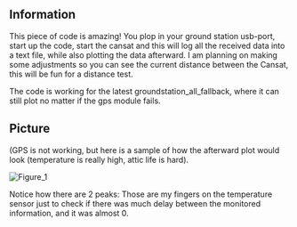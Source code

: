 ## Information

This piece of code is amazing! You plop in your ground station usb-port, start up the code, start the cansat and this will log all the received data into a text file, while also plotting the data afterward. I am planning on making some adjustments so you can see the current distance between the Cansat, this will be fun for a distance test. 

The code is working for the latest groundstation_all_fallback, where it can still plot no matter if the gps module fails. 

## Picture

(GPS is not working, but here is a sample of how the afterward plot would look (temperature is really high, attic life is hard).

![Figure_1](https://user-images.githubusercontent.com/25268098/122445812-35407380-cfa2-11eb-8ee4-9ee0942ef341.png)

Notice how there are 2 peaks: Those are my fingers on the temperature sensor just to check if there was much delay between the monitored information, and it was almost 0. 
